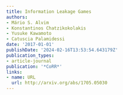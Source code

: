 ```yaml
---
title: Information Leakage Games
authors:
- Mário S. Alvim
- Konstantinos Chatzikokolakis
- Yusuke Kawamoto
- Catuscia Palamidessi
date: '2017-01-01'
publishDate: '2024-02-16T13:53:54.643179Z'
publication_types:
- article-journal
publication: '*CoRR*'
links:
- name: URL
  url: http://arxiv.org/abs/1705.05030
---
```

